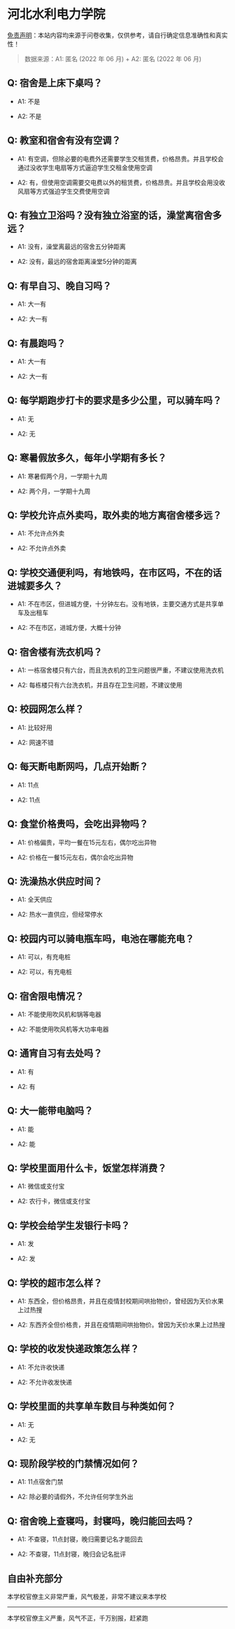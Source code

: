 # 河北水利电力学院

[免责声明](https://colleges.chat/#_3)：本站内容均来源于问卷收集，仅供参考，请自行确定信息准确性和真实性！

> 数据来源：A1: 匿名 (2022 年 06 月) + A2: 匿名 (2022 年 06 月)

## Q: 宿舍是上床下桌吗？

- A1: 不是

- A2: 不是

## Q: 教室和宿舍有没有空调？

- A1: 有空调，但除必要的电费外还需要学生交租赁费，价格昂贵。并且学校会通过没收学生电扇等方式逼迫学生交租金使用空调

- A2: 有，但使用空调需要交电费以外的租赁费，价格昂贵。并且学校会用没收风扇等方式强迫学生交费使用空调

## Q: 有独立卫浴吗？没有独立浴室的话，澡堂离宿舍多远？

- A1: 没有，澡堂离最远的宿舍五分钟距离

- A2: 没有，最远的宿舍距离澡堂5分钟的距离

## Q: 有早自习、晚自习吗？

- A1: 大一有

- A2: 大一有

## Q: 有晨跑吗？

- A1: 大一有

- A2: 大一有

## Q: 每学期跑步打卡的要求是多少公里，可以骑车吗？

- A1: 无

- A2: 无

## Q: 寒暑假放多久，每年小学期有多长？

- A1: 寒暑假两个月，一学期十九周

- A2: 两个月，一学期十九周

## Q: 学校允许点外卖吗，取外卖的地方离宿舍楼多远？

- A1: 不允许点外卖

- A2: 不允许点外卖

## Q: 学校交通便利吗，有地铁吗，在市区吗，不在的话进城要多久？

- A1: 不在市区，但进城方便，十分钟左右。没有地铁，主要交通方式是共享单车及出租车

- A2: 不在市区，进城方便，大概十分钟

## Q: 宿舍楼有洗衣机吗？

- A1: 一栋宿舍楼只有六台，而且洗衣机的卫生问题很严重，不建议使用洗衣机

- A2: 每栋楼只有六台洗衣机，并且存在卫生问题，不建议使用

## Q: 校园网怎么样？

- A1: 比较好用

- A2: 网速不错

## Q: 每天断电断网吗，几点开始断？

- A1: 11点

- A2: 11点

## Q: 食堂价格贵吗，会吃出异物吗？

- A1: 价格偏贵，平均一餐在15元左右，偶尔吃出异物

- A2: 价格在一餐15元左右，偶尔会吃出异物

## Q: 洗澡热水供应时间？

- A1: 全天供应

- A2: 热水一直供应，但经常停水

## Q: 校园内可以骑电瓶车吗，电池在哪能充电？

- A1: 可以，有充电桩

- A2: 可以，有充电桩

## Q: 宿舍限电情况？

- A1: 不能使用吹风机和锅等电器

- A2: 不能使用吹风机等大功率电器

## Q: 通宵自习有去处吗？

- A1: 有

- A2: 有

## Q: 大一能带电脑吗？

- A1: 能

- A2: 能

## Q: 学校里面用什么卡，饭堂怎样消费？

- A1: 微信或支付宝

- A2: 农行卡，微信或支付宝

## Q: 学校会给学生发银行卡吗？

- A1: 发

- A2: 发

## Q: 学校的超市怎么样？

- A1: 东西全，但价格昂贵，并且在疫情封校期间哄抬物价，曾经因为天价水果上过热搜

- A2: 东西齐全但价格贵，并且在疫情期间哄抬物价。曾因为天价水果上过热搜

## Q: 学校的收发快递政策怎么样？

- A1: 不允许收快递

- A2: 不允许收发快递

## Q: 学校里面的共享单车数目与种类如何？

- A1: 无

- A2: 无

## Q: 现阶段学校的门禁情况如何？

- A1: 11点宿舍门禁

- A2: 除必要的请假外，不允许任何学生外出

## Q: 宿舍晚上查寝吗，封寝吗，晚归能回去吗？

- A1: 不查寝，11点封寝，晚归需要记名才能回去

- A2: 不查寝，11点封寝，晚归会记名批评

## 自由补充部分

本学校官僚主义非常严重，风气极差，非常不建议来本学校

***

本学校官僚主义严重，风气不正，千万别报，赶紧跑